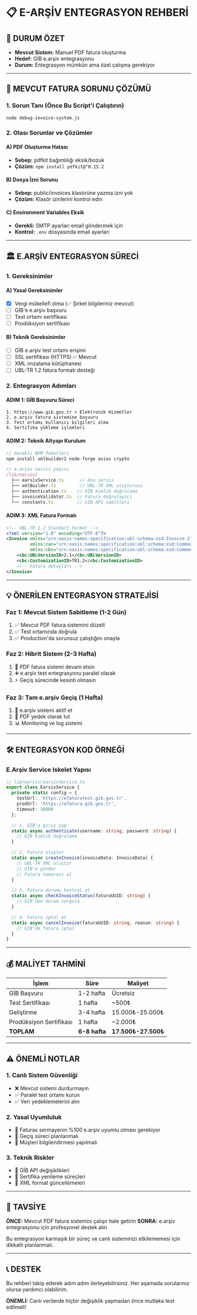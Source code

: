 # 📋 E-ARŞİV ENTEGRASYON REHBERİ

## 🎯 DURUM ÖZET
- **Mevcut Sistem:** Manuel PDF fatura oluşturma
- **Hedef:** GİB e.arşiv entegrasyonu
- **Durum:** Entegrasyon mümkün ama özel çalışma gerekiyor

---

## 🚨 MEVCUT FATURA SORUNU ÇÖZÜMÜ

### 1. Sorun Tanı (Önce Bu Script'i Çalıştırın)
```bash
node debug-invoice-system.js
```

### 2. Olası Sorunlar ve Çözümler

#### A) PDF Oluşturma Hatası
- **Sebep:** pdfkit bağımlılığı eksik/bozuk
- **Çözüm:** `npm install pdfkit@^0.15.2`

#### B) Dosya İzni Sorunu
- **Sebep:** public/invoices klasörüne yazma izni yok
- **Çözüm:** Klasör izinlerini kontrol edin

#### C) Environment Variables Eksik
- **Gerekli:** SMTP ayarları email göndermek için
- **Kontrol:** `.env` dosyasında email ayarları

---

## 🏛️ E.ARŞİV ENTEGRASYON SÜRECİ

### 1. Gereksinimler

#### A) Yasal Gereksinimler
- [x] Vergi mükellefi olma (✅ Şirket bilgileriniz mevcut)
- [ ] GİB'e e.arşiv başvuru
- [ ] Test ortamı sertifikası
- [ ] Prodüksiyon sertifikası

#### B) Teknik Gereksinimler
- [ ] GİB e.arşiv test ortamı erişimi
- [ ] SSL sertifikası (HTTPS) ✅ Mevcut
- [ ] XML imzalama kütüphanesi
- [ ] UBL-TR 1.2 fatura formatı desteği

### 2. Entegrasyon Adımları

#### ADIM 1: GİB Başvuru Süreci
```
1. https://www.gib.gov.tr > Elektronik Hizmetler
2. e.arşiv fatura sistemine başvuru
3. Test ortamı kullanıcı bilgileri alma
4. Sertifika yükleme işlemleri
```

#### ADIM 2: Teknik Altyapı Kurulum

```javascript
// Gerekli NPM Paketleri
npm install xmlbuilder2 node-forge axios crypto

// e.arşiv servis yapısı
/lib/earsiv/
  ├── earsivService.ts      // Ana servis
  ├── xmlBuilder.ts         // UBL-TR XML oluşturucu
  ├── authentication.ts    // GİB kimlik doğrulama
  ├── invoiceValidator.ts  // Fatura doğrulayıcı
  └── constants.ts         // GİB API sabitleri
```

#### ADIM 3: XML Fatura Formatı
```xml
<!-- UBL-TR 1.2 Standart Format -->
<?xml version="1.0" encoding="UTF-8"?>
<Invoice xmlns="urn:oasis:names:specification:ubl:schema:xsd:Invoice-2"
         xmlns:cac="urn:oasis:names:specification:ubl:schema:xsd:CommonAggregateComponents-2"
         xmlns:cbc="urn:oasis:names:specification:ubl:schema:xsd:CommonBasicComponents-2">
    <cbc:UBLVersionID>2.1</cbc:UBLVersionID>
    <cbc:CustomizationID>TR1.2</cbc:CustomizationID>
    <!-- Fatura detayları -->
</Invoice>
```

---

## 💡 ÖNERİLEN ENTEGRASYON STRATEJİSİ

### Faz 1: Mevcut Sistem Sabitleme (1-2 Gün)
1. ✅ Mevcut PDF fatura sistemini düzelt
2. ✅ Test ortamında doğrula
3. ✅ Production'da sorunsuz çalıştığını onayla

### Faz 2: Hibrit Sistem (2-3 Hafta)
1. 📄 PDF fatura sistemi devam etsin
2. ➕ e.arşiv test entegrasyonu paralel olarak
3. ⚡ Geçiş sürecinde kesinti olmasın

### Faz 3: Tam e.arşiv Geçiş (1 Hafta)
1. 🔄 e.arşiv sistemi aktif et
2. 📄 PDF yedek olarak tut
3. 📊 Monitoring ve log sistemi

---

## 🛠️ ENTEGRASYON KOD ÖRNEĞİ

### E.Arşiv Service Iskelet Yapısı

```typescript
// lib/earsiv/earsivService.ts
export class EarsivService {
  private static config = {
    testUrl: 'https://efaturatest.gib.gov.tr',
    prodUrl: 'https://efatura.gib.gov.tr',
    timeout: 30000
  };

  // 1. GİB'e giriş yap
  static async authenticate(username: string, password: string) {
    // GİB kimlik doğrulama
  }

  // 2. Fatura oluştur
  static async createInvoice(invoiceData: InvoiceData) {
    // UBL-TR XML oluştur
    // GİB'e gönder
    // Fatura numarası al
  }

  // 3. Fatura durumu kontrol et
  static async checkInvoiceStatus(faturaUUID: string) {
    // GİB'den durum sorgula
  }

  // 4. Fatura iptal et
  static async cancelInvoice(faturaUUID: string, reason: string) {
    // GİB'de fatura iptal
  }
}
```

---

## 💰 MALİYET TAHMİNİ

| İşlem | Süre | Maliyet |
|-------|------|---------|
| GİB Başvuru | 1-2 hafta | Ücretsiz |
| Test Sertifikası | 1 hafta | ~500₺ |
| Geliştirme | 3-4 hafta | 15.000₺-25.000₺ |
| Prodüksiyon Sertifikası | 1 hafta | ~2.000₺ |
| **TOPLAM** | **6-8 hafta** | **17.500₺-27.500₺** |

---

## ⚠️ ÖNEMLİ NOTLAR

### 1. Canlı Sistem Güvenliği
- ❌ Mevcut sistemi durdurmayın
- ✅ Paralel test ortamı kurun
- ✅ Veri yedeklemelerini alın

### 2. Yasal Uyumluluk
- 📜 Faturas sermayenin %100 e.arşiv uyumlu olması gerekiyor
- 📜 Geçiş süreci planlanmalı
- 📜 Müşteri bilgilendirmesi yapılmalı

### 3. Teknik Riskler
- 🔧 GİB API değişiklikleri
- 🔧 Sertifika yenileme süreçleri
- 🔧 XML format güncellemeleri

---

## 🎯 TAVSİYE

**ÖNCE:** Mevcut PDF fatura sistemini çalışır hale getirin
**SONRA:** e.arşiv entegrasyonu için profesyonel destek alın

Bu entegrasyon karmaşık bir süreç ve canlı sisteminizi etkilememesi için dikkatli planlanmalı.

---

## 📞 DESTEK

Bu rehberi takip ederek adım adım ilerleyebilirsiniz. Her aşamada sorularınız olursa yardımcı olabilirim.

**ÖNEMLİ:** Canlı verilerde hiçbir değişiklik yapmadan önce mutlaka test edilmeli! 